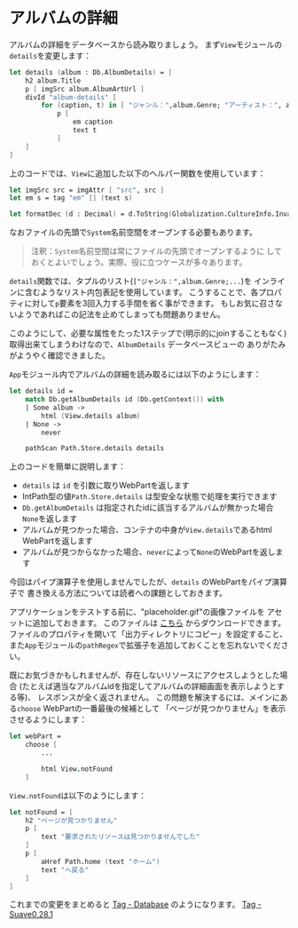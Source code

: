 # アルバムの詳細

アルバムの詳細をデータベースから読み取りましょう。
まず`View`モジュールの`details`を変更します：

```fsharp
let details (album : Db.AlbumDetails) = [
    h2 album.Title
    p [ imgSrc album.AlbumArtUrl ]
    divId "album-details" [
        for (caption, t) in [ "ジャンル：",album.Genre; "アーティスト：", album.Artist; "価格：", formatDec album.Price ] ->
            p [
                em caption
                text t
            ]
    ]
]
```

上のコードでは、`View`に追加した以下のヘルパー関数を使用しています：

```fsharp
let imgSrc src = imgAttr [ "src", src ]
let em s = tag "em" [] (text s)

let formatDec (d : Decimal) = d.ToString(Globalization.CultureInfo.InvariantCulture)
```

なおファイルの先頭で`System`名前空間をオープンする必要もあります。

> 注釈：`System`名前空間は常にファイルの先頭でオープンするように
> しておくとよいでしょう。実際、役に立つケースが多々あります。

`details`関数では、タプルのリスト(`["ジャンル：",album.Genre;...`)を
インラインに含むようなリスト内包表記を使用しています。
こうすることで、各プロパティに対して`p`要素を3回入力する手間を省く事ができます。
もしお気に召さないようであればこの記法を止めてしまっても問題ありません。

このようにして、必要な属性をたった1ステップで(明示的にjoinすることもなく)
取得出来てしまうわけなので、`AlbumDetails` データベースビューの
ありがたみがようやく確認できました。

`App`モジュール内でアルバムの詳細を読み取るには以下のようにします：

```fsharp
let details id =
    match Db.getAlbumDetails id (Db.getContext()) with
    | Some album ->
        html (View.details album)
    | None ->
        never
```

```fsharp
    pathScan Path.Store.details details
```

上のコードを簡単に説明します：

- `details` は `id` を引数に取りWebPartを返します
- IntPath型の値`Path.Store.details` は型安全な状態で処理を実行できます
- `Db.getAlbumDetails` は指定されたidに該当するアルバムが無かった場合`None`を返します
- アルバムが見つかった場合、コンテナの中身が`View.details`であるhtml WebPartを返します
- アルバムが見つからなかった場合、`never`によって`None`のWebPartを返します

今回はパイプ演算子を使用しませんでしたが、`details` のWebPartをパイプ演算子で
書き換える方法については読者への課題としておきます。

アプリケーションをテストする前に、"placeholder.gif"の画像ファイルを
アセットに追加しておきます。
このファイルは
[こちら](https://raw.githubusercontent.com/theimowski/SuaveMusicStore/master/placeholder.gif)
からダウンロードできます。
ファイルのプロパティを開いて「出力ディレクトリにコピー」を設定すること、
また`App`モジュールの`pathRegex`で拡張子を追加しておくことを忘れないでください。

既にお気づきかもしれませんが、存在しないリソースにアクセスしようとした場合
(たとえば適当なアルバムidを指定してアルバムの詳細画面を表示しようとする等)、
レスポンスが全く返されません。
この問題を解決するには、メインにある`choose` WebPartの一番最後の候補として
「ページが見つかりません」を表示させるようにします：

```fsharp
let webPart = 
    choose [
        ...

        html View.notFound
    ]
```

`View.notFound`は以下のようにします：

```fsharp
let notFound = [
    h2 "ページが見つかりません"
    p [
        text "要求されたリソースは見つかりませんでした"
    ]
    p [
        aHref Path.home (text "ホーム")
        text "へ戻る"
    ]
]
```

これまでの変更をまとめると
[Tag - Database](https://github.com/theimowski/SuaveMusicStore/tree/database)
のようになります。
[Tag - Suave0.28.1](https://github.com/SuaveIO/suave/tree/v0.28.1)
